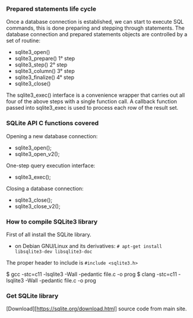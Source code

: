 ### Prepared statements life cycle

Once a database connection is established, we can start to execute SQL commands,
this is done preparing and stepping through statements. The database connection
and prepared statements objects are controlled by a set of routine:

* sqlite3_open()        
* sqlite3_prepare()     1° step
* sqlite3_step()        2° step
* sqlite3_column()      3° step
* sqlite3_finalize()    4° step
* sqlite3_close()       

The sqlite3_exec() interface is a convenience wrapper that carries out all four of
the above steps with a single function call. A callback function passed into sqlite3_exec
is used to process each row of the result set.



### SQLite API C functions covered

Opening a new database connection:

* sqlite3_open();
* sqlite3_open_v2();

One-step query execution interface:

* sqlite3_exec();

Closing a database connection:

* sqlite3_close();
* sqlite3_close_v2();

### How to compile SQLite3 library

First of all install the SQLite library.

- on Debian GNU/Linux and its derivatives:
`# apt-get install libsqlite3-dev libsqlite3-doc`

The proper header to include is `#include <sqlite3.h>`

$ gcc -stc=c11 -lsqlite3 -Wall -pedantic file.c -o prog
$ clang -stc=c11 -lsqlite3 -Wall -pedantic file.c -o prog

### Get SQLite library

[Download][https://sqlite.org/download.html] source code from main site.
